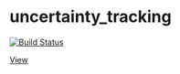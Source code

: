 # uncertainty_tracking

[![Build Status](https://travis-ci.com/Kiki-Jiji/uncertainty_tracking.svg?branch=master)](https://travis-ci.com/Kiki-Jiji/uncertainty_tracking)

[View](https://kiki-jiji.github.io/uncertainty_tracking/)
